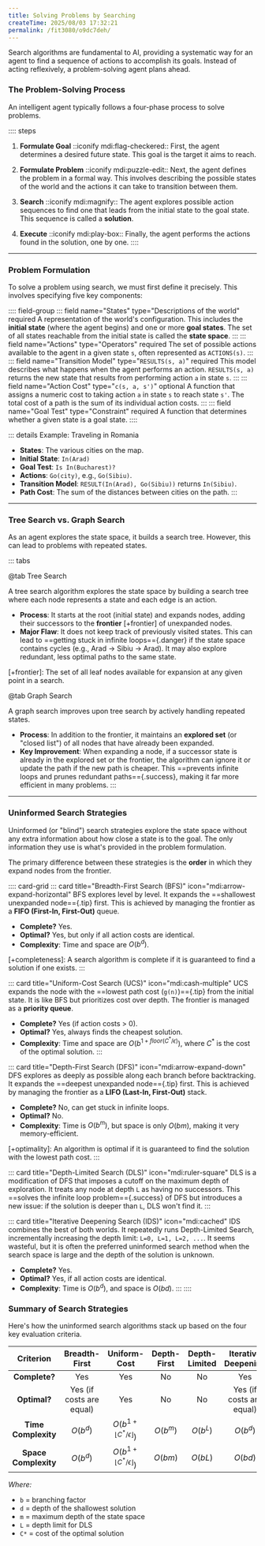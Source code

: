 ```yaml
---
title: Solving Problems by Searching
createTime: 2025/08/03 17:32:21
permalink: /fit3080/o9dc7deh/
---
```



Search algorithms are fundamental to AI, providing a systematic way for an agent to find a sequence of actions to accomplish its goals. Instead of acting reflexively, a problem-solving agent plans ahead.

### The Problem-Solving Process

An intelligent agent typically follows a four-phase process to solve problems.

:::: steps
1.  **Formulate Goal** ::iconify mdi:flag-checkered::
    First, the agent determines a desired future state. This goal is the target it aims to reach.

2.  **Formulate Problem** ::iconify mdi:puzzle-edit::
    Next, the agent defines the problem in a formal way. This involves describing the possible states of the world and the actions it can take to transition between them.

3.  **Search** ::iconify mdi:magnify::
    The agent explores possible action sequences to find one that leads from the initial state to the goal state. This sequence is called a **solution**.

4.  **Execute** ::iconify mdi:play-box::
    Finally, the agent performs the actions found in the solution, one by one.
::::

---
### Problem Formulation

To solve a problem using search, we must first define it precisely. This involves specifying five key components:

:::: field-group
::: field name="States" type="Descriptions of the world" required
A representation of the world's configuration. This includes the **initial state** (where the agent begins) and one or more **goal states**. The set of all states reachable from the initial state is called the **state space**.
:::
::: field name="Actions" type="Operators" required
The set of possible actions available to the agent in a given state `s`, often represented as `ACTIONS(s)`.
:::
::: field name="Transition Model" type="`RESULTS(s, a)`" required
This model describes what happens when the agent performs an action. `RESULTS(s, a)` returns the new state that results from performing action `a` in state `s`.
:::
::: field name="Action Cost" type="`c(s, a, s')`" optional
A function that assigns a numeric cost to taking action `a` in state `s` to reach state `s'`. The total cost of a path is the sum of its individual action costs.
:::
::: field name="Goal Test" type="Constraint" required
A function that determines whether a given state is a goal state.
::::

::: details Example: Traveling in Romania
* **States**: The various cities on the map.
* **Initial State**: `In(Arad)`
* **Goal Test**: `Is In(Bucharest)?`
* **Actions**: `Go(city)`, e.g., `Go(Sibiu)`.
* **Transition Model**: `RESULT(In(Arad), Go(Sibiu))` returns `In(Sibiu)`.
* **Path Cost**: The sum of the distances between cities on the path.
:::

---

### Tree Search vs. Graph Search

As an agent explores the state space, it builds a search tree. However, this can lead to problems with repeated states.

::: tabs

@tab Tree Search

A tree search algorithm explores the state space by building a search tree where each node represents a state and each edge is an action.

* **Process**: It starts at the root (initial state) and expands nodes, adding their successors to the **frontier** [+frontier] of unexpanded nodes.
* **Major Flaw**: It does not keep track of previously visited states. This can lead to ==getting stuck in infinite loops=={.danger} if the state space contains cycles (e.g., Arad → Sibiu → Arad). It may also explore redundant, less optimal paths to the same state.

[+frontier]: The set of all leaf nodes available for expansion at any given point in a search.

@tab Graph Search

A graph search improves upon tree search by actively handling repeated states.

* **Process**: In addition to the frontier, it maintains an **explored set** (or "closed list") of all nodes that have already been expanded.
* **Key Improvement**: When expanding a node, if a successor state is already in the explored set or the frontier, the algorithm can ignore it or update the path if the new path is cheaper. This ==prevents infinite loops and prunes redundant paths=={.success}, making it far more efficient in many problems.
:::

---

### Uninformed Search Strategies

Uninformed (or "blind") search strategies explore the state space without any extra information about how close a state is to the goal. The only information they use is what's provided in the problem formulation.

The primary difference between these strategies is the **order** in which they expand nodes from the frontier.

:::: card-grid
::: card title="Breadth-First Search (BFS)" icon="mdi:arrow-expand-horizontal"
BFS explores level by level. It expands the ==shallowest unexpanded node=={.tip} first. This is achieved by managing the frontier as a **FIFO (First-In, First-Out)** queue.
* **Complete?** Yes.
* **Optimal?** Yes, but only if all action costs are identical.
* **Complexity**: Time and space are $O(b^d)$.

[+completeness]: A search algorithm is complete if it is guaranteed to find a solution if one exists.
:::

::: card title="Uniform-Cost Search (UCS)" icon="mdi:cash-multiple"
UCS expands the node with the ==lowest path cost (`g(n)`)=={.tip} from the initial state. It is like BFS but prioritizes cost over depth. The frontier is managed as a **priority queue**.
* **Complete?** Yes (if action costs > 0).
* **Optimal?** Yes, always finds the cheapest solution.
* **Complexity**: Time and space are $O(b^{1+floor(C^*/\epsilon)})$, where $C^*$ is the cost of the optimal solution.
:::

::: card title="Depth-First Search (DFS)" icon="mdi:arrow-expand-down"
DFS explores as deeply as possible along each branch before backtracking. It expands the ==deepest unexpanded node=={.tip} first. This is achieved by managing the frontier as a **LIFO (Last-In, First-Out)** stack.
* **Complete?** No, can get stuck in infinite loops.
* **Optimal?** No.
* **Complexity**: Time is $O(b^m)$, but space is only $O(bm)$, making it very memory-efficient.

[+optimality]: An algorithm is optimal if it is guaranteed to find the solution with the lowest path cost.
:::

::: card title="Depth-Limited Search (DLS)" icon="mdi:ruler-square"
DLS is a modification of DFS that imposes a cutoff on the maximum depth of exploration. It treats any node at depth `L` as having no successors. This ==solves the infinite loop problem=={.success} of DFS but introduces a new issue: if the solution is deeper than `L`, DLS won't find it.
:::

::: card title="Iterative Deepening Search (IDS)" icon="mdi:cached"
IDS combines the best of both worlds. It repeatedly runs Depth-Limited Search, incrementally increasing the depth limit: `L=0, L=1, L=2, ...`. It seems wasteful, but it is often the preferred uninformed search method when the search space is large and the depth of the solution is unknown.
* **Complete?** Yes.
* **Optimal?** Yes, if all action costs are identical.
* **Complexity**: Time is $O(b^d)$, and space is $O(bd)$.
:::
::::

### Summary of Search Strategies

Here's how the uninformed search algorithms stack up based on the four key evaluation criteria.

| Criterion | Breadth-First | Uniform-Cost | Depth-First | Depth-Limited | Iterative Deepening |
| :---: | :---: | :---: | :---: | :---: | :---: |
| **Complete?** | Yes | Yes | No | No | Yes |
| **Optimal?** | Yes (if costs are equal) | Yes | No | No | Yes (if costs are equal) |
| **Time Complexity** | $O(b^d)$ | $O(b^{1+\lfloor C^*/\epsilon \rfloor})$ | $O(b^m)$ | $O(b^L)$ | $O(b^d)$ |
| **Space Complexity** | $O(b^d)$ | $O(b^{1+\lfloor C^*/\epsilon \rfloor})$ | $O(bm)$ | $O(bL)$ | $O(bd)$ |

*Where:*
* `b` = branching factor
* `d` = depth of the shallowest solution
* `m` = maximum depth of the state space
* `L` = depth limit for DLS
* `C*` = cost of the optimal solution